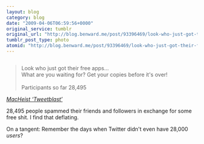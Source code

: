 ```yaml
---
layout: blog
category: blog
date: "2009-04-06T06:59:56+0000"
original_service: tumblr
original_url: "http://blog.benward.me/post/93396469/look-who-just-got-their-free-apps-what-are"
tumblr_post_type: photo
atomid: "http://blog.benward.me/post/93396469/look-who-just-got-their-free-apps-what-are"
---
```

<figure class="photo">
  <img src="http://benward.me/res/tumblr/media/93396469/0.jpg" alt="">
</figure>

> Look who just got their free apps…<br>
> What are you waiting for? Get your copies before it's over!<br><br>
> Participants so far 28,495

<cite class='vcard'><a class='fn org url' rel='vote-against' href='http://www.macheist.com/tweetblast'>MacHeist ‘Tweetblast’</a></cite>

28,495 people spammed their friends and followers in exchange for some free shit. I find that deflating.

On a tangent: Remember the days when Twitter didn't even have 28,000 _users_?